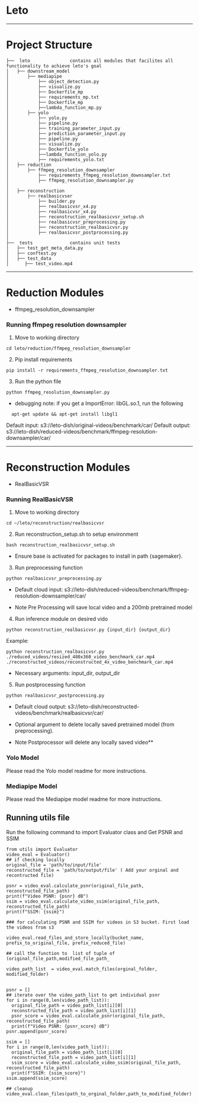 # **Leto**
----------------------------------
# Project Structure

```
├──  leto				contains all modules that facilites all functionality to achieve leto's goal
│   ├── downstream_model
│       ├── mediapipe
│           ├── object_detection.py
│           ├── visualize.py
│           ├── Dockerfile_mp
│           ├── requirements_mp.txt
│           ├── Dockerfile_mp
│           ├──lambda_function_mp.py
│       ├── yolo
│           ├── yolo.py
│           ├── pipeline.py
│           ├── training_parameter_input.py
│           ├── prediction_parameter_input.py
│           ├── pipeline.py
│           ├── visualize.py
│           ├── Dockerfile_yolo
│           ├──lambda_function_yolo.py
│           ├── requirements_yolo.txt
│   ├── reduction
│       ├── ffmpeg_resolution_downsampler
│           ├── requirements_ffmpeg_resolution_downsampler.txt
│           ├── ffmpeg_resolution_downsampler.py
│  
│   ├── reconstruction
│       ├── realbasicvser
│           ├── builder.py
│           ├── realbasicvsr_x4.py
│           ├── realbasicvsr_x4.py
│           ├── reconstruction_realbasicvsr_setup.sh
│           ├── realbasicvsr_preprocessing.py
│           ├── reconstruction_realbasicvsr.py
│           ├── realbasicvsr_postprocessing.py
│
├──  tests				contains unit tests
│   ├── test_get_meta_data.py
│   ├── conftest.py
│   ├── test_data
│      ├── test_video.mp4

```
----------------------------------
# Reduction Modules
- ffmpeg_resolution_downsampler


### Running ffmpeg resolution downsampler

1. Move to working directory
```console
cd leto/reduction/ffmpeg_resolution_downsampler
```

2. Pip install requirements
```console
pip install -r requirements_ffmpeg_resolution_downsampler.txt
```

3. Run the python file
```console
python ffmpeg_resolution_downsampler.py
```

* debugging note: if you get a ImportError: libGL.so.1, run the following
```console
  apt-get update && apt-get install libgl1
```

Default input: s3://leto-dish/original-videos/benchmark/car/
Default output: s3://leto-dish/reduced-videos/benchmark/ffmpeg-resolution-downsampler/car/


----------------------------------
# Reconstruction Modules

- RealBasicVSR

### Running RealBasicVSR 

1. Move to working directory
```console
cd ~/leto/reconstruction/realbasicvsr
```

2. Run reconstruction_setup.sh to setup environment
```console
bash reconstruction_realbasicvsr_setup.sh
```
- Ensure base is activated for packages to install in path {sagemaker}.

3. Run preprocessing function
```console
python realbasicvsr_preprocessing.py
```
- Default cloud input: s3://leto-dish/reduced-videos/benchmark/ffmpeg-resolution-downsampler/car/

- Note Pre Processing will save local video and a 200mb pretrained model

4. Run inference module on desired vido
```console
python reconstruction_realbasicvsr.py {input_dir} {output_dir}
```
Example:
```console
python reconstruction_realbasicvsr.py  ./reduced_videos/resized_480x360_video_benchmark_car.mp4 ./reconstructed_videos/reconstructed_4x_video_benchmark_car.mp4
```

-  Necessary arguments: input_dir, output_dir

5. Run postprocessing function
```console
python realbasicvsr_postprocessing.py
```
- Default cloud output: s3://leto-dish/reconstructed-videos/benchmark/realbasicvsr/car/

- Optional argument to delete locally saved pretrained model (from preprocessing).
- Note Postprocessor will delete any locally saved video**


### Yolo Model

Please read the Yolo model readme for more instructions.

### Mediapipe Model

Please read the Mediapipe model readme for more instructions.


## Running utils file
Run the following command to import Evaluator class and Get PSNR and SSIM
```
from utils import Evaluator
video_eval = Evaluator()
## if checking locally 
original_file = 'path/to/input/file'
reconstructed_file = 'path/to/output/file' ( Add your orginal and recontructed file) 

psnr = video_eval.calculate_psnr(original_file_path, reconstructed_file_path)
print(f"Video PSNR: {psnr} dB")
ssim = video_eval.calculate_video_ssim(original_file_path, reconstructed_file_path)
print(f"SSIM: {ssim}")

### for calculating PSNR and SSIM for videos in S3 bucket. First load the videos from s3
 
video_eval.read_files_and_store_locally(bucket_name, prefix_to_original_file, prefix_reduced_file)

## call the function to  list of tuple of  (original_file_path,modified_file_path_

video_path_list  = video_eval.match_files(orginal_folder, modified_folder)


psnr = []
## iterate over the video_path_list to get individual psnr
for i in range(0,len(video_path_list)):
  original_file_path = video_path_list[i][0]
  reconstructed_file_path = video_path_list[i][1]
  psnr_score = video_eval.calculate_psnr(original_file_path, reconstructed_file_path)
  print(f"Video PSNR: {psnr_score} dB")
psnr.append(psnr_score)

ssim = []
for i in range(0,len(video_path_list)):
  original_file_path = video_path_list[i][0]
  reconstructed_file_path = video_path_list[i][1]
  ssim_score = video_eval.calculate_video_ssim(original_file_path, reconstructed_file_path)
  print(f"SSIM: {ssim_score}")
ssim.append(ssim_score)

## cleanup 
video_eval.clean_files(path_to_orginal_folder,path_to_modified_folder)
````
